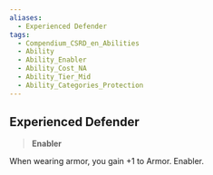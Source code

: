 ```yaml
---
aliases:
  - Experienced Defender
tags:
  - Compendium_CSRD_en_Abilities
  - Ability
  - Ability_Enabler
  - Ability_Cost_NA
  - Ability_Tier_Mid
  - Ability_Categories_Protection
---
```

  
    
## Experienced Defender    
>**Enabler**  
    
When wearing armor, you gain +1 to Armor. Enabler.